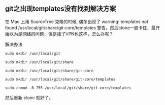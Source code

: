 ## git之出现templates没有找到解决方案

在 Mac 上用 SourceTree 克隆的时候, 偶尔出现了 
warning: templates not found /usr/local/git/share/git-core/templates 警告，然后clone一直卡住，最开始以为是网络的问题，但是挂了VPN也这样，怎么办呢？

解决办法

```
sudo mkdir /usr/local/git

sudo mkdir /usr/local/git/share

sudo mkdir /usr/local/git/share/git-core

sudo mkdir /usr/local/git/share/git-core/templates

sudo chmod -R 755 /usr/local/git/share/git-core/templates

```

然后重新 clone 就好了。


